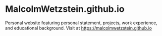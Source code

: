 # MalcolmWetzstein.github.io
Personal website featuring personal statement, projects, work experience, and educational background.
Visit at https://malcolmwetzstein.github.io
